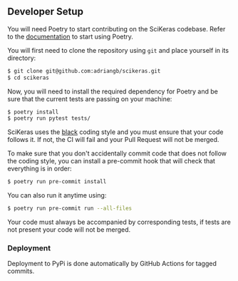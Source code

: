 ## Developer Setup

You will need Poetry to start contributing on the SciKeras codebase. Refer to the [documentation](https://python-poetry.org/docs/#introduction) to start using Poetry.

You will first need to clone the repository using `git` and place yourself in its directory:

```bash
$ git clone git@github.com:adriangb/scikeras.git
$ cd scikeras
```

Now, you will need to install the required dependency for Poetry and be sure that the current
tests are passing on your machine:

```bash
$ poetry install
$ poetry run pytest tests/
```

SciKeras uses the [black](https://github.com/psf/black) coding style and you must ensure that your
code follows it. If not, the CI will fail and your Pull Request will not be merged.

To make sure that you don't accidentally commit code that does not follow the coding style, you can
install a pre-commit hook that will check that everything is in order:

```bash
$ poetry run pre-commit install
```

You can also run it anytime using:

```bash
$ poetry run pre-commit run --all-files
```

Your code must always be accompanied by corresponding tests, if tests are not present your code
will not be merged.

### Deployment

Deployment to PyPi is done automatically by GitHub Actions for tagged commits.
